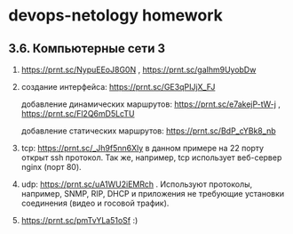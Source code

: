 # devops-netology homework
## 3.6. Компьютерные сети 3

1. https://prnt.sc/NypuEEoJ8G0N , https://prnt.sc/galhm9UyobDw

2. создание интерфейса: https://prnt.sc/GE3qPIJjX_FJ

   добавление динамических маршрутов: https://prnt.sc/e7akejP-tW-j , https://prnt.sc/Fl2Q6mD5LcTU

   добавление статических маршрутов: https://prnt.sc/BdP_cYBk8_nb

3. tcp: https://prnt.sc/_Jh9f5nn6Xly в данном примере на 22 порту открыт ssh протокол. Так же, например, tcp использует веб-сервер nginx (порт 80).

4. udp: https://prnt.sc/uA1WU2iEMRch . Используют протоколы, например, SNMP, RIP, DHCP и приложения не требующие установки соединения (видео и госовой трафик).

5. https://prnt.sc/pmTvYLa51oSf :)